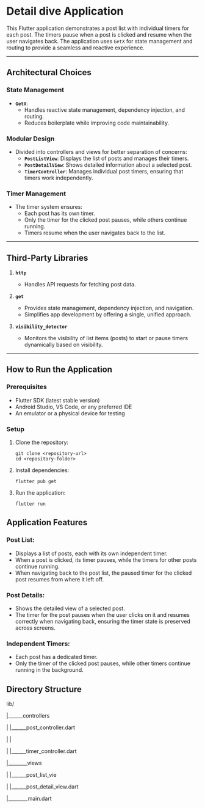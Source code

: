 # Detail dive Application

This Flutter application demonstrates a post list with individual timers for each post. The timers pause when a post is clicked and resume when the user navigates back. The application uses `GetX` for state management and routing to provide a seamless and reactive experience.

---

## Architectural Choices

### State Management
- **`GetX`**:
    - Handles reactive state management, dependency injection, and routing.
    - Reduces boilerplate while improving code maintainability.

### Modular Design
- Divided into controllers and views for better separation of concerns:
    - **`PostListView`**: Displays the list of posts and manages their timers.
    - **`PostDetailView`**: Shows detailed information about a selected post.
    - **`TimerController`**: Manages individual post timers, ensuring that timers work independently.

### Timer Management
- The timer system ensures:
    - Each post has its own timer.
    - Only the timer for the clicked post pauses, while others continue running.
    - Timers resume when the user navigates back to the list.

---

## Third-Party Libraries

1. **`http`**
    - Handles API requests for fetching post data.

2. **`get`**
    - Provides state management, dependency injection, and navigation.
    - Simplifies app development by offering a single, unified approach.

3. **`visibility_detector`**
    - Monitors the visibility of list items (posts) to start or pause timers dynamically based on visibility.

---

## How to Run the Application

### Prerequisites
- Flutter SDK (latest stable version)
- Android Studio, VS Code, or any preferred IDE
- An emulator or a physical device for testing

### Setup
1. Clone the repository:
   ```
   git clone <repository-url>
   cd <repository-folder>
2. Install dependencies:
   ```
   flutter pub get
3. Run the application:
   ```
   flutter run

## Application Features

### Post List:
- Displays a list of posts, each with its own independent timer.
- When a post is clicked, its timer pauses, while the timers for other posts continue running.
- When navigating back to the post list, the paused timer for the clicked post resumes from where it left off.

### Post Details:
- Shows the detailed view of a selected post.
- The timer for the post pauses when the user clicks on it and resumes correctly when navigating back, ensuring the timer state is preserved across screens.

### Independent Timers:
- Each post has a dedicated timer.
- Only the timer of the clicked post pauses, while other timers continue running in the background.

## Directory Structure

lib/


|______controllers





|          |______post_controller.dart


|          |


|          |______timer_controller.dart




|________views


|           |______post_list_vie


|           |______post_detail_view.dart


|________main.dart          
